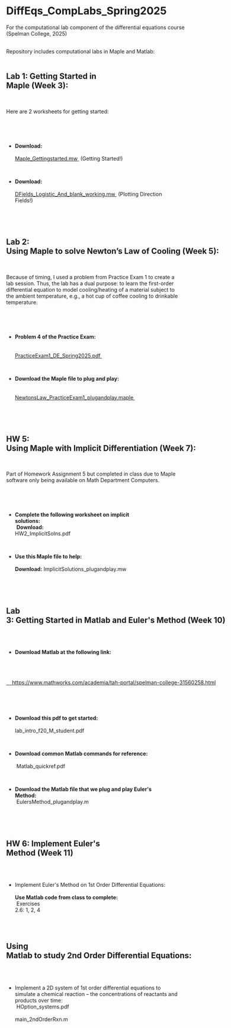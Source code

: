 # DiffEqs_CompLabs_Spring2025
For the computational lab component of the differential equations course (Spelman College, 2025)

<div style="white-space: pre">
Repository includes computational labs in Maple and Matlab:


## Lab 1: Getting Started in Maple (Week 3):

Here are 2 worksheets for getting started:
* **Download:** <a href="https://github.com/Jeremy-D-Harris/DiffEqs_CompLabs_Spring2025/blob/main/Maple_Lab1/Maple_Gettingstarted.mw" target="_blank" rel="noopener noreferrer">
	Maple_Gettingstarted.mw
</a> (Getting Started!) <br>

* **Download:**  <a href="https://github.com/Jeremy-D-Harris/DiffEqs_CompLabs_Spring2025/blob/main/Maple_Lab1/DFields_Logistic_And_blank_working.mw" target="_blank" rel="noopener noreferrer">
	DFields_Logistic_And_blank_working.mw
</a> (Plotting Direction Fields!)

## Lab 2: Using Maple to solve Newton’s Law of Cooling (Week 5): ##

Because of timing, I used a problem from Practice Exam 1 to create a lab session. Thus, the lab has a dual purpose: to learn the first-order differential equation to model cooling/heating of a material subject to the ambient temperature, e.g., a hot cup of coffee cooling to drinkable temperature.

* **Problem 4 of the Practice Exam:** <br>
	<a href="https://github.com/Jeremy-D-Harris/DiffEqs_CompLabs_Spring2025/blob/main/Maple_Lab2/PracticeExam1_DE_Spring2025.pdf" target="_blank" rel="noopener noreferrer">
	PracticeExam1_DE_Spring2025.pdf
	</a>

* **Download the Maple file to plug and play:** <br>
	<a href="https://github.com/Jeremy-D-Harris/DiffEqs_CompLabs_Spring2025/blob/main/Maple_Lab2/NewtonsLaw_PracticeExam1_plugandplay.maple" target="_blank" rel="noopener noreferrer">
	NewtonsLaw_PracticeExam1_plugandplay.maple
	</a>

## HW 5: Using Maple with Implicit Differentiation (Week 7):

Part of Homework Assignment 5 but completed in class due to Maple software only being available on Math Department Computers.

* **Complete the following worksheet on implicit solutions:** <br>
**Download:** HW2_ImplicitSolns.pdf

* **Use this Maple file to help:** <br>
**Download:** ImplicitSolutions_plugandplay.mw



## Lab 3: Getting Started in Matlab and Euler's Method (Week 10)

* **Download Matlab at the following link:**
<a href="https://www.mathworks.com/academia/tah-portal/spelman-college-31560258.html" target="_blank" rel="noopener noreferrer">
	https://www.mathworks.com/academia/tah-portal/spelman-college-31560258.html
</a>



* **Download this pdf to get started:** <br>
	lab_intro_f20_M_student.pdf


* **Download common Matlab commands for reference:** <br>
	Matlab_quickref.pdf


* **Download the Matlab file that we plug and play Euler's Method:** <br>
	EulersMethod_plugandplay.m



## HW 6: Implement Euler's Method (Week 11)

* Implement Euler's Method on 1st Order Differential Equations: <br>
**Use Matlab code from class to complete:** <br>
Exercises 2.6: 1, 2, 4


## Using Matlab to study 2nd Order Differential Equations:

* Implement a 2D system of 1st order differential equations to simulate a chemical reaction – the concentrations of reactants and products over time: <br>
	HOption_systems.pdf <br>
	main_2ndOrderRxn.m


</div>
